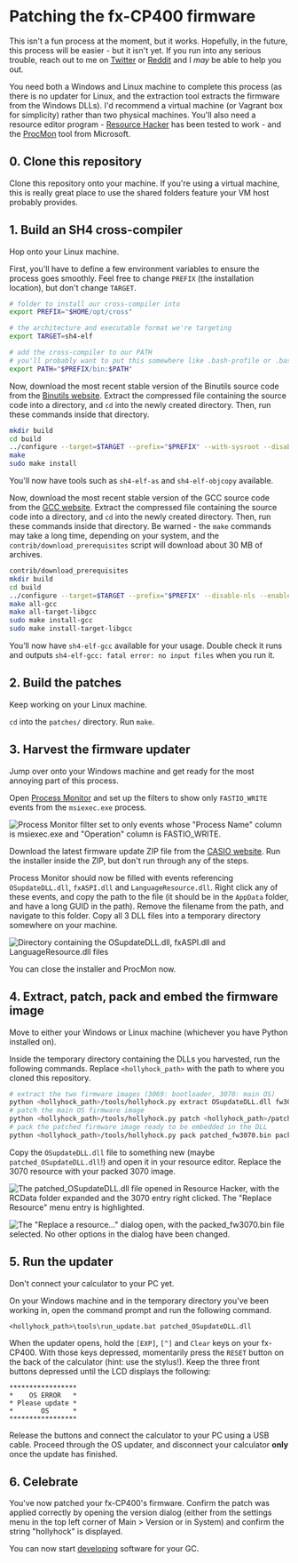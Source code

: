 # Patching the fx-CP400 firmware
This isn't a fun process at the moment, but it works. Hopefully, in the future, this process will be easier - but it isn't yet. If you run into any serious trouble, reach out to me on [Twitter](http://twitter.com/The6P4C) or [Reddit](http://reddit.com/u/The6P4C) and I *may* be able to help you out. 

You need both a Windows and Linux machine to complete this process (as there is no updater for Linux, and the extraction tool extracts the firmware from the Windows DLLs). I'd recommend a virtual machine (or Vagrant box for simplicity) rather than two physical machines. You'll also need a resource editor program - [Resource Hacker](http://www.angusj.com/resourcehacker/) has been tested to work - and the [ProcMon](https://docs.microsoft.com/en-us/sysinternals/downloads/procmon) tool from Microsoft.

## 0. Clone this repository
Clone this repository onto your machine. If you're using a virtual machine, this is really great place to use the shared folders feature your VM host probably provides.

## 1. Build an SH4 cross-compiler
Hop onto your Linux machine.

First, you'll have to define a few environment variables to ensure the process goes smoothly. Feel free to change `PREFIX` (the installation location), but don't change `TARGET`.

```sh
# folder to install our cross-compiler into
export PREFIX="$HOME/opt/cross"

# the architecture and executable format we're targeting
export TARGET=sh4-elf

# add the cross-compiler to our PATH
# you'll probably want to put this somewhere like .bash-profile or .bashrc
export PATH="$PREFIX/bin:$PATH"
```

Now, download the most recent stable version of the Binutils source code from the [Binutils website](https://gnu.org/software/binutils/). Extract the compressed file containing the source code into a directory, and `cd` into the newly created directory. Then, run these commands inside that directory.

```sh
mkdir build
cd build
../configure --target=$TARGET --prefix="$PREFIX" --with-sysroot --disable-nls --disable-werror
make
sudo make install
```

You'll now have tools such as `sh4-elf-as` and `sh4-elf-objcopy` available.

Now, download the most recent stable version of the GCC source code from the [GCC website](https://gnu.org/software/gcc/). Extract the compressed file containing the source code into a directory, and `cd` into the newly created directory. Then, run these commands inside that directory. Be warned - the `make` commands may take a long time, depending on your system, and the `contrib/download_prerequisites` script will download about 30 MB of archives.

```sh
contrib/download_prerequisites
mkdir build
cd build
../configure --target=$TARGET --prefix="$PREFIX" --disable-nls --enable-languages=c,c++ --without-headers
make all-gcc
make all-target-libgcc
sudo make install-gcc
sudo make install-target-libgcc
```

You’ll now have `sh4-elf-gcc` available for your usage. Double check it runs and outputs `sh4-elf-gcc: fatal error: no input files`  when you run it.

## 2. Build the patches
Keep working on your Linux machine.

`cd` into the `patches/` directory. Run `make`.

## 3. Harvest the firmware updater
Jump over onto your Windows machine and get ready for the most annoying part of this process.

Open [Process Monitor](https://docs.microsoft.com/en-us/sysinternals/downloads/procmon) and set up the filters to show only `FASTIO_WRITE` events from the `msiexec.exe` process.

![Process Monitor filter set to only events whose "Process Name" column is msiexec.exe and "Operation" column is FASTIO_WRITE.](patching_filter.png)

Download the latest firmware update ZIP file from the [CASIO website](http://edu.casio.com/products/cg/cp2/). Run the installer inside the ZIP, but don't run through any of the steps.

Process Monitor should now be filled with events referencing `OSupdateDLL.dll`, `fxASPI.dll` and `LanguageResource.dll`. Right click any of these events, and copy the path to the file (it should be in the `AppData` folder, and have a long GUID in the path). Remove the filename from the path, and navigate to this folder. Copy all 3 DLL files into a temporary directory somewhere on your machine.

![Directory containing the OSupdateDLL.dll, fxASPI.dll and LanguageResource.dll files](patching_dlls.png)

You can close the installer and ProcMon now.

## 4. Extract, patch, pack and embed the firmware image
Move to either your Windows or Linux machine (whichever you have Python installed on).

Inside the temporary directory containing the DLLs you harvested, run the following commands. Replace `<hollyhock_path>` with the path to where you cloned this repository.

```sh
# extract the two firmware images (3069: bootloader, 3070: main OS)
python <hollyhock_path>/tools/hollyhock.py extract OSupdateDLL.dll fw3069.bin fw3070.bin
# patch the main OS firmware image
python <hollyhock_path>/tools/hollyhock.py patch <hollyhock_path>/patches/ fw3070.bin patched_fw3070.bin
# pack the patched firmware image ready to be embedded in the DLL
python <hollyhock_path>/tools/hollyhock.py pack patched_fw3070.bin packed_fw3070.bin OSupdateDLL.dll
```

Copy the `OSupdateDLL.dll` file to something new (maybe `patched_OSupdateDLL.dll`!) and open it in your resource editor. Replace the 3070 resource with your packed 3070 image.

![The patched_OSupdateDLL.dll file opened in Resource Hacker, with the RCData folder expanded and the 3070 entry right clicked. The "Replace Resource" menu entry is highlighted.](patching_rc_replace1.png)

![The "Replace a resource..." dialog open, with the packed_fw3070.bin file selected. No other options in the dialog have been changed.](patching_rc_replace2.png)

## 5. Run the updater
Don't connect your calculator to your PC yet.

On your Windows machine and in the temporary directory you've been working in, open the command prompt and run the following command.
```
<hollyhock_path>\tools\run_update.bat patched_OSupdateDLL.dll
```

When the updater opens, hold the `[EXP]`, `[^]` and `Clear` keys on your fx-CP400. With those keys depressed, momentarily press the `RESET` button on the back of the calculator (hint: use the stylus!). Keep the three front buttons depressed until the LCD displays the following:

```
*****************
*    OS ERROR   *
* Please update *
*       OS      *
*****************
```

Release the buttons and connect the calculator to your PC using a USB cable. Proceed through the OS updater, and disconnect your calculator **only** once the update has finished.

## 6. Celebrate
You've now patched your fx-CP400's firmware. Confirm the patch was applied correctly by opening the version dialog (either from the settings menu in the top left corner of Main > Version or in System) and confirm the string "hollyhock" is displayed.

You can now start [developing](developing.md) software for your GC.
